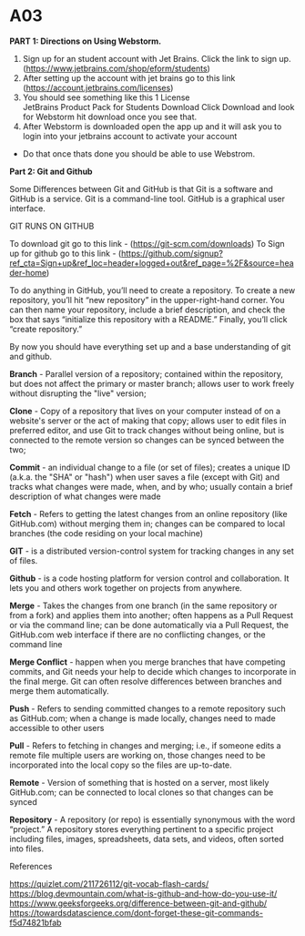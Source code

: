 # A03

**PART 1: Directions on Using Webstorm.**

1) Sign up for an student account with Jet Brains. Click the link to sign up. (https://www.jetbrains.com/shop/eform/students)
2) After setting up the account with jet brains go to this link (https://account.jetbrains.com/licenses)
3) You should see something like this 
                                    1 License  
                                    JetBrains Product Pack for Students 
                                    Download
    Click Download and look for Webstorm hit download once you see that. 
4) After Webstorm is downloaded open the app up and it will ask you to login into your jetbrains account to activate your account 
 - Do that once thats done you should be able to use Webstrom. 


**Part 2: Git and Github**

Some Differences between Git and GitHub is that Git is a software and GitHub is a service. 
Git is a command-line tool.	
GitHub is a graphical user interface.

GIT RUNS ON GITHUB

To download git go to this link - (https://git-scm.com/downloads)
To Sign up for github go to this link - (https://github.com/signup?ref_cta=Sign+up&ref_loc=header+logged+out&ref_page=%2F&source=header-home)

To do anything in GitHub, you’ll need to create a repository. 
To create a new repository, you’ll hit “new repository” in the upper-right-hand corner. You can then name your repository, 
include a brief description, and check the box that says “initialize this repository with a README.” Finally, you’ll click “create repository.”

By now you should have everything set up and a base understanding of git and github. 


**Branch** - Parallel version of a repository; contained within the repository, but does not affect the primary or master branch; 
allows user to work freely without disrupting the "live" version;

**Clone** - Copy of a repository that lives on your computer instead of on a website's server or the act of making that copy; allows user to edit files in preferred editor,
and use Git to track changes without being online, but is connected to the remote version so changes can be synced between the two;

**Commit** - an individual change to a file (or set of files); creates a unique ID (a.k.a. the "SHA" or "hash") when user saves a file (except with Git) 
and tracks what changes were made, when, and by who; usually contain a brief description of what changes were made

**Fetch** - Refers to getting the latest changes from an online repository (like GitHub.com) without merging them in; 
changes can be compared to local branches (the code residing on your local machine)

**GIT** -  is a distributed version-control system for tracking changes in any set of files.

**Github** - is a code hosting platform for version control and collaboration. It lets you and others work together on projects from anywhere.

**Merge** - Takes the changes from one branch (in the same repository or from a fork) and applies them into another; often happens as a Pull Request or via the command line; 
can be done automatically via a Pull Request, the GitHub.com web interface if there are no conflicting changes, or the command line

**Merge Conflict** - happen when you merge branches that have competing commits, and Git needs your help to decide which changes to incorporate in the final merge. 
Git can often resolve differences between branches and merge them automatically.

**Push** - Refers to sending committed changes to a remote repository such as GitHub.com; 
when a change is made locally, changes need to made accessible to other users

**Pull** - Refers to fetching in changes and merging; i.e., if someone edits a remote file multiple users are working on, 
those changes need to be incorporated into the local copy so the files are up-to-date.

**Remote** - Version of something that is hosted on a server, most likely GitHub.com; 
can be connected to local clones so that changes can be synced

**Repository** - A repository (or repo) is essentially synonymous with the word “project.” A repository stores everything pertinent to a specific project 
including files, images, spreadsheets, data sets, and videos, often sorted into files.




References

https://quizlet.com/211726112/git-vocab-flash-cards/
https://blog.devmountain.com/what-is-github-and-how-do-you-use-it/
https://www.geeksforgeeks.org/difference-between-git-and-github/
https://towardsdatascience.com/dont-forget-these-git-commands-f5d74821bfab

